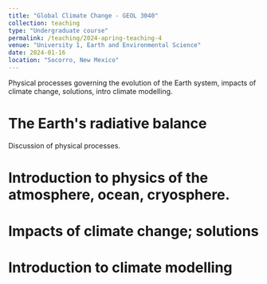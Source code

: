 ```yaml
---
title: "Global Climate Change - GEOL 3040"
collection: teaching
type: "Undergraduate course"
permalink: /teaching/2024-apring-teaching-4
venue: "University 1, Earth and Environmental Science"
date: 2024-01-16
location: "Socorro, New Mexico"
---
```


Physical processes governing the evolution of the Earth system, impacts of climate change, solutions, intro climate modelling.


The Earth's radiative balance
======

Discussion  of physical processes.

Introduction to physics of the atmosphere, ocean, cryosphere.
======

Impacts of climate change; solutions
======

Introduction to climate modelling
======
